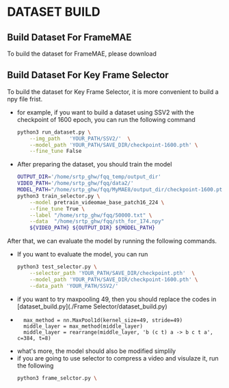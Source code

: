 # DATASET BUILD
## Build Dataset For FrameMAE

To build the dataset for FrameMAE, please download 


## Build Dataset For Key Frame Selector

To build the dataset for Key Frame Selector, it is more convenient to build a npy file frist.
- for example, if you want to build a dataset using SSV2 with the checkpoint of 1600 epoch, you can run the following command
  ```bash
  python3 run_dataset.py \
      --img_path   'YOUR_PATH/SSV2/'  \
      --model_path 'YOUR_PATH/SAVE_DIR/checkpoint-1600.pth' \
      --fine_tune False
  ```

- After preparing the dataset, you should train the model 
  ```bash
  OUTPUT_DIR='/home/srtp_ghw/fqq_temp/output_dir'
  VIDEO_PATH='/home/srtp_ghw/fqq/data2/'
  MODEL_PATH="/home/srtp_ghw/fqq/MyMAE8/output_dir/checkpoint-1600.pth"
  python3 train_selector.py \
      --model pretrain_videomae_base_patch16_224 \
      --fine_tune True \
      --label "/home/srtp_ghw/fqq/50000.txt" \
      --data  "/home/srtp_ghw/fqq/sth_for_174.npy"
      ${VIDEO_PATH} ${OUTPUT_DIR} ${MODEL_PATH}
  
  ```

After that, we can evaluate the model by running the following commands.
- If you want to evaluate the model, you can run
  ```bash
  python3 test_selector.py \
      --selector_path 'YOUR_PATH/SAVE_DIR/checkpoint.pth'  \
      --model_path 'YOUR_PATH/SAVE_DIR/checkpoint-1600.pth' \
      --data_path 'YOUR_PATH/SSV2/'
  ```
- if you want to try maxpooling 49, then you should replace the codes in [dataset_build.py](./Frame Selector/dataset_build.py)
-       max_method = nn.MaxPool1d(kernel_size=49, stride=49)
        middle_layer = max_method(middle_layer)
        middle_layer = rearrange(middle_layer, 'b (c t) a -> b c t a', c=384, t=8)
- what's more, the model should also be modified simplily
- if you are going to use selector to compress a video and visulaze it, run the following
  ```bash
  python3 frame_selctor.py \
      

  ```